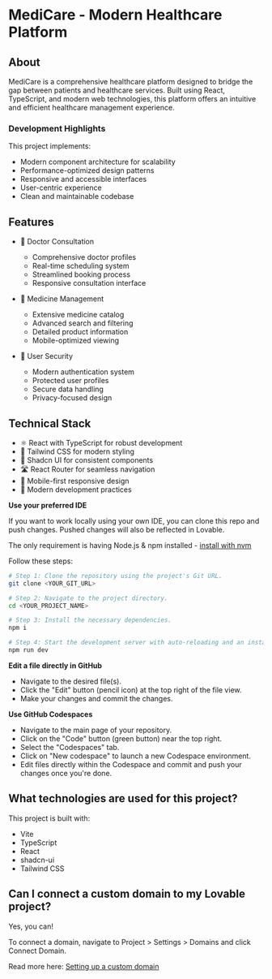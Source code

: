 # MediCare - Modern Healthcare Platform

## About
MediCare is a comprehensive healthcare platform designed to bridge the gap between patients and healthcare services. Built using React, TypeScript, and modern web technologies, this platform offers an intuitive and efficient healthcare management experience.

### Development Highlights
This project implements:
- Modern component architecture for scalability
- Performance-optimized design patterns
- Responsive and accessible interfaces
- User-centric experience
- Clean and maintainable codebase

## Features
- 🏥 Doctor Consultation
  - Comprehensive doctor profiles
  - Real-time scheduling system
  - Streamlined booking process
  - Responsive consultation interface

- 💊 Medicine Management
  - Extensive medicine catalog
  - Advanced search and filtering
  - Detailed product information
  - Mobile-optimized viewing

- 🔐 User Security
  - Modern authentication system
  - Protected user profiles
  - Secure data handling
  - Privacy-focused design

## Technical Stack
- ⚛️ React with TypeScript for robust development
- 🎨 Tailwind CSS for modern styling
- 🧩 Shadcn UI for consistent components
- 🛣️ React Router for seamless navigation
- 📱 Mobile-first responsive design
- 🔧 Modern development practices

**Use your preferred IDE**

If you want to work locally using your own IDE, you can clone this repo and push changes. Pushed changes will also be reflected in Lovable.

The only requirement is having Node.js & npm installed - [install with nvm](https://github.com/nvm-sh/nvm#installing-and-updating)

Follow these steps:

```sh
# Step 1: Clone the repository using the project's Git URL.
git clone <YOUR_GIT_URL>

# Step 2: Navigate to the project directory.
cd <YOUR_PROJECT_NAME>

# Step 3: Install the necessary dependencies.
npm i

# Step 4: Start the development server with auto-reloading and an instant preview.
npm run dev
```

**Edit a file directly in GitHub**

- Navigate to the desired file(s).
- Click the "Edit" button (pencil icon) at the top right of the file view.
- Make your changes and commit the changes.

**Use GitHub Codespaces**

- Navigate to the main page of your repository.
- Click on the "Code" button (green button) near the top right.
- Select the "Codespaces" tab.
- Click on "New codespace" to launch a new Codespace environment.
- Edit files directly within the Codespace and commit and push your changes once you're done.

## What technologies are used for this project?

This project is built with:

- Vite
- TypeScript
- React
- shadcn-ui
- Tailwind CSS


## Can I connect a custom domain to my Lovable project?

Yes, you can!

To connect a domain, navigate to Project > Settings > Domains and click Connect Domain.

Read more here: [Setting up a custom domain](https://docs.lovable.dev/features/custom-domain#custom-domain)
